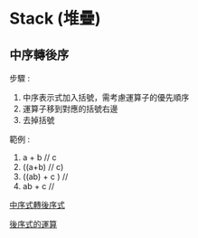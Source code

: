 # Stack (堆疊)

## 中序轉後序

步驟 :

1. 中序表示式加入括號，需考慮運算子的優先順序
2. 運算子移到對應的括號右邊
3. 去掉括號

範例 :

1. a + b // c
2. ((a+b) // c)
3. ((ab) + c ) //
4. ab + c //

[中序式轉後序式](https://openhome.cc/Gossip/AlgorithmGossip/InFixPostfix.htm)

[後序式的運算](https://openhome.cc/Gossip/AlgorithmGossip/PostfixCal.htm)
